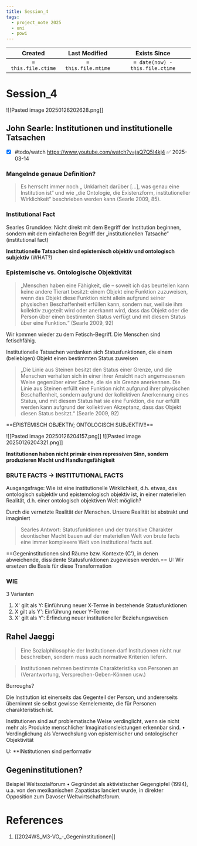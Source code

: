 ```yaml
---
title: Session_4
tags:
  - project_note 2025
  - uni
  - powi
---
```

|     Created      |  Last Modified   |       Exists Since        |
|:----------------:|:----------------:|:----------------:|
| `= this.file.ctime` | `= this.file.mtime` | `= date(now) - this.file.ctime`|

# Session_4

![[Pasted image 20250126202628.png]]

## John Searle: Institutionen und institutionelle Tatsachen
- [x] #todo/watch https://www.youtube.com/watch?v=jaQ7Q5I4kj4 ✅ 2025-03-14

### Mangelnde genaue Definition?
> Es herrscht immer noch „ Unklarheit darüber […], was genau  eine Institution ist“ und wie „die Ontologie, die  Existenzform, institutioneller Wirklichkeit“ beschrieben  werden kann (Searle 2009, 85).

### Institutional Fact
Searles Grundidee: Nicht direkt mit dem Begriff der  Institution beginnen, sondern mit dem einfacheren Begriff  der „institutionellen Tatsache“ (institutional fact)

**Institutionelle Tatsachen sind epistemisch objektiv und  ontologisch subjektiv** (WHAT?)

### Epistemische vs. Ontologische Objektivität

> „Menschen haben eine Fähigkeit, die – soweit ich das beurteilen kann keine andere Tierart besitzt: einem Objekt eine Funktion zuzuweisen,  wenn das Objekt diese Funktion nicht allein aufgrund seiner physischen  Beschaffenheit erfüllen kann, sondern nur, weil sie ihm kollektiv zugeteilt  wird oder anerkannt wird, dass das Objekt oder die Person über einen  bestimmten Status verfügt und mit diesem Status über eine Funktion.“  (Searle 2009, 92)

Wir kommen wieder zu dem Fetisch-Begriff. Die Menschen sind fetischfähig. 

Institutionelle Tatsachen verdanken sich Statusfunktionen, die einem  (beliebigen) Objekt einen bestimmten Status zuweisen

> „Die Linie aus Steinen besitzt den Status einer Grenze, und die  Menschen verhalten sich in einer ihrer Ansicht nach angemessenen Weise  gegenüber einer Sache, die sie als Grenze anerkennen. Die Linie aus  Steinen erfüllt eine Funktion nicht aufgrund ihrer physischen  Beschaffenheit, sondern aufgrund der kollektiven Anerkennung eines  Status, und mit diesem Status hat sie eine Funktion, die nur erfüllt  werden kann aufgrund der kollektiven Akzeptanz, dass das Objekt diesen  Status besitzt.“ (Searle 2009, 92)

==EPISTEMISCH OBJEKTIV; ONTOLOGISCH SUBJEKTIV!!==

![[Pasted image 20250126204157.png]]
![[Pasted image 20250126204321.png]]

**Institutionen haben nicht primär einen repressiven Sinn, sondern  produzieren Macht und Handlungsfähigkeit**

### BRUTE FACTS -> INSTITUTIONAL FACTS
Ausgangsfrage: Wie ist eine institutionelle Wirklichkeit, d.h.  etwas, das ontologisch subjektiv und epistemologisch  objektiv ist, in einer materiellen Realität, d.h. einer  ontologisch objektiven Welt möglich?

Durch die vernetzte Realität der Menschen. Unsere Realität ist abstrakt und imaginiert

> Searles Antwort: Statusfunktionen und der transitive  Charakter deontischer Macht bauen auf der materiellen  Welt von brute facts eine immer komplexere Welt von  institutional facts auf.

==Gegeninstitutionen sind Räume bzw. Kontexte (C'), in denen  abweichende, dissidente Statusfunktionen zugewiesen werden.== 
U: Wir ersetzen die Basis für diese Transformation

### WIE
3 Varianten  
1. X' gilt als Y: Einführung neuer X-Terme in bestehende  Statusfunktionen  
2. X gilt als Y': Einführung neuer Y-Terme  
3. X' gilt als Y': Erfindung neuer institutioneller Beziehungsweisen

## Rahel Jaeggi
> Eine Sozialphilosophie der Institutionen darf Institutionen  nicht nur beschreiben, sondern muss auch normative Kriterien  liefern.

> Institutionen nehmen bestimmte Charakteristika von Personen an  (Verantwortung, Versprechen-Geben-Können usw.)

Burroughs?

Die Institution ist einerseits das Gegenteil der Person, und  andererseits übernimmt sie selbst gewisse Kernelemente, die für  Personen charakteristisch ist.

Institutionen sind auf problematische Weise verdinglicht, wenn sie  nicht mehr als Produkte menschlicher Imaginationsleistungen  erkennbar sind.  • Verdinglichung als Verwechslung von epistemischer und  ontologischer Objektivität

U: **INstitutionen sind performativ

## Gegeninstitutionen?

Beispiel Weltsozialforum  • Gegründet als aktivistischer Gegengipfel (1994), u.a. von den  mexikanischen Zapatistas lanciert wurde, in direkter Opposition zum  Davoser Weltwirtschaftsforum.

# References
1. [[2024WS_M3-VO_-_Gegeninstitutionen]]
